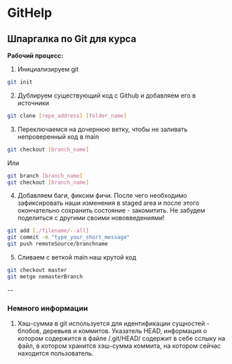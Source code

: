 # GitHelp
## Шпаргалка по Git для курса


**Рабочий процесс:**


1. Инициализируем git
```bash
git init
```
2. Дублируем существующий код с Github и добавляем его в источники
```bash
git clone [repo_address] [folder_name]
```
3. Переключаемся на дочернюю ветку, чтобы не заливать непроверенный код в main
```bash
git checkout [branch_name]
```
Или  
```bash
git branch [branch_name]
git checkout [branch_name]
```
4. Добавляем баги, фиксим фичи. После чего необходимо зафиксировать наши изменения в staged area и после этого окончательно сохранить состояние - закомитить. Не забудем поделиться с другими своими нововведениями!
```bash
git add [./filename/--all]
git commit -m "type_your_short_message"
git push remoteSource/branchname
```
5. Сливаем с веткой main наш крутой код
```bash
git checkout master
git metge nemasterBranch
```
--  
### Немного информации
1. Хэш-сумма в git используется для идентификации сущностей - блобов, деревьев и коммитов. Указатель HEAD, информация о котором содержится в файле /.git/HEAD/ содержит в себе сслыку на файл, в котором хранится хэш-сумма коммита, на котором сейчас находится пользователь.
